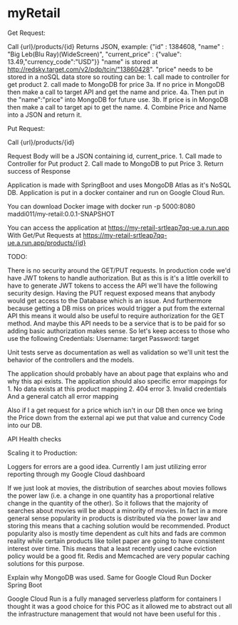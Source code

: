 # myRetail

Get Request:

Call {url}/products/{id}
Returns JSON, example: {"id" : 1384608, "name" : "Big Leb(Blu Ray)(WideScreen)", "current_price" : {"value": 13.49,"currency_code":"USD"}}
"name" is stored at http://redsky.target.com/v2/pdp/tcin/"13860428".
"price" needs to be stored in a noSQL data store so routing can be:
	1. call made to controller for get product
	2. call made to MongoDB for price
		3a. If no price in MongoDB then make a call to target API and get the name and price.
			4a. Then put in the "name":"price" into MongoDB for future use.
		3b. If price is in MongoDB then make a call to target api to get the name.
	 4. Combine Price and Name into a JSON and return it.

Put Request:

Call {url}/products/{id}

Request Body will be a JSON containing id, current_price.
	1. Call made to Controller for Put product
	2. Call made to MongoDB to put Price
	3. Return success of Response

Application is made with SpringBoot and uses MongoDB Atlas as it's NoSQL DB.
Application is put in a docker container and run on Google Cloud Run.

You can download Docker image 
with docker run -p 5000:8080 maddi011/my-retail:0.0.1-SNAPSHOT

You can access the application at https://my-retail-srtleap7qq-ue.a.run.app
With Get/Put Requests at https://my-retail-srtleap7qq-ue.a.run.app/products/{id}

TODO:

There is no security around the GET/PUT requests. In production code we'd have JWT tokens to handle authorization.
But as this is it's a little overkill to have to generate JWT tokens to access the API we'll have the following security design.
Having the PUT request exposed means that anybody would get access to the Database which is an issue.
And furthermore because getting a DB miss on prices would trigger a put from the external API this means it would also be useful to require authorization for the GET method.
And maybe this API needs to be a service that is to be paid for so adding basic authorization makes sense. 
So let's keep access to those who use the following Credentials:
Username: target
Password: target

Unit tests serve as documentation as well as validation so we'll unit test the behavior of the controllers and the models.

The application should probably have an about page that explains who and why this api exists.
The application should also specific error mappings for 
	1. No data exists at this product mapping
	2. 404 error
	3. Invalid credentials
And a general catch all error mapping

Also if I a get request for a price which isn't in our DB then once we bring the Price down from the external api
we put that value and currency Code into our DB.

API Health checks

Scaling it to Production:

Loggers for errors are a good idea.
Currently I am just utilizing error reporting through my Google Cloud dashboard

If we just look at movies, the distribution of searches about movies follows the power law (i.e. a change in one quantity has a proportional relative change in the quantity of the other). So it follows that the majority of searches about movies will be about a minority of movies. 
In fact in a more general sense popularity in products is distributed via the power law and storing this means that a caching solution would be recommended. 
Product popularity also is mostly time dependent as cult hits and fads are common reality while certain products like toilet paper are going to have consistent interest over time. 
This means that a least recently used cache eviction policy would be a good fit. Redis and Memcached are very popular caching solutions for this purpose.

Explain why MongoDB was used.
Same for Google Cloud Run
Docker
Spring Boot

Google Cloud Run is a fully managed serverless platform for containers I thought it was a good choice for this POC as it allowed me to abstract out all the infrastructure management that would not have been useful for this .
